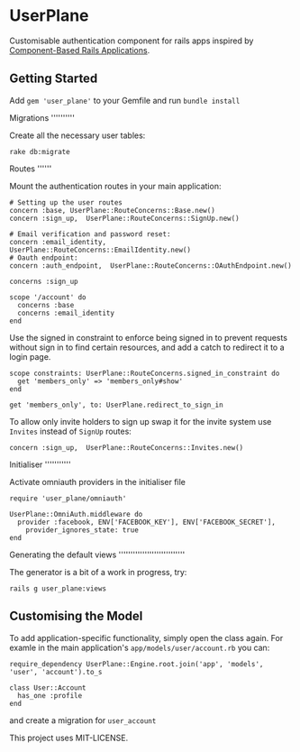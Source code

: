 UserPlane
=========

Customisable authentication component for rails apps inspired by [Component-Based Rails Applications](http://cbra.info).

Getting Started
---------------

Add `gem 'user_plane'` to your Gemfile and run `bundle install`

Migrations
''''''''''

Create all the necessary user tables:

    rake db:migrate

Routes
''''''

Mount the authentication routes in your main application:

    # Setting up the user routes
    concern :base, UserPlane::RouteConcerns::Base.new()
    concern :sign_up,  UserPlane::RouteConcerns::SignUp.new()

    # Email verification and password reset:
    concern :email_identity,  UserPlane::RouteConcerns::EmailIdentity.new()
    # Oauth endpoint:
    concern :auth_endpoint,  UserPlane::RouteConcerns::OAuthEndpoint.new()
 
    concerns :sign_up
    
    scope '/account' do
      concerns :base
      concerns :email_identity
    end

Use the signed in constraint to enforce being signed in to prevent requests without sign in to find certain resources, and add a catch to redirect it to a login page.

    scope constraints: UserPlane::RouteConcerns.signed_in_constraint do
      get 'members_only' => 'members_only#show'
    end

    get 'members_only', to: UserPlane.redirect_to_sign_in

To allow only invite holders to sign up swap it for the invite system use `Invites` instead of `SignUp` routes:

    concern :sign_up,  UserPlane::RouteConcerns::Invites.new()

Initialiser
'''''''''''

Activate omniauth providers in the initialiser file

    require 'user_plane/omniauth'

    UserPlane::OmniAuth.middleware do
      provider :facebook, ENV['FACEBOOK_KEY'], ENV['FACEBOOK_SECRET'],
        provider_ignores_state: true
    end

Generating the default views
''''''''''''''''''''''''''''

The generator is a bit of a work in progress, try:

    rails g user_plane:views

Customising the Model
---------------------

To add application-specific functionality, simply open the class again.
For examle in the main application's `app/models/user/account.rb` you can:

    require_dependency UserPlane::Engine.root.join('app', 'models', 'user', 'account').to_s

    class User::Account
      has_one :profile
    end

and create a migration for `user_account`


This project uses MIT-LICENSE.
